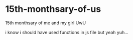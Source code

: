 # 15th-monthsary-of-us
15th monthsary of me and my girl UwU

i know i should have used functions in js file but yeah yuh...
